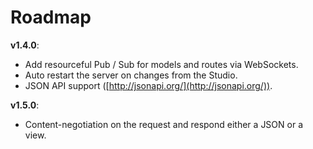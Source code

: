 # Roadmap

**v1.4.0**:
- Add resourceful Pub / Sub for models and routes via WebSockets.
- Auto restart the server on changes from the Studio.
- JSON API support ([http://jsonapi.org/](http://jsonapi.org/)).

**v1.5.0**:
- Content-negotiation on the request and respond either a JSON or a view.
